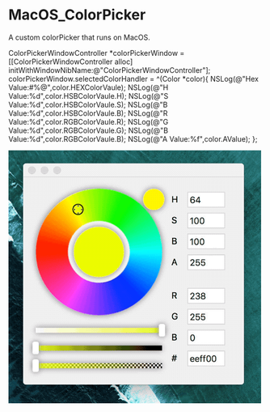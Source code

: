 # MacOS_ColorPicker
A custom colorPicker that runs on MacOS.

ColorPickerWindowController *colorPickerWindow = [[ColorPickerWindowController alloc] initWithWindowNibName:@"ColorPickerWindowController"];
colorPickerWindow.selectedColorHandler = ^(Color *color){
NSLog(@"Hex Value:#%@",color.HEXColorVaule);
NSLog(@"H Value:%d",color.HSBColorVaule.H);
NSLog(@"S Value:%d",color.HSBColorVaule.S);
NSLog(@"B Value:%d",color.HSBColorVaule.B);
NSLog(@"R Value:%d",color.RGBColorVaule.R);
NSLog(@"G Value:%d",color.RGBColorVaule.G);
NSLog(@"B Value:%d",color.RGBColorVaule.B);
NSLog(@"A Value:%f",color.AValue);
};

![image](https://github.com/sshiqiao/MacOS_ColorPicker/blob/master/ColorPicker/demo_colorpicker.gif)
